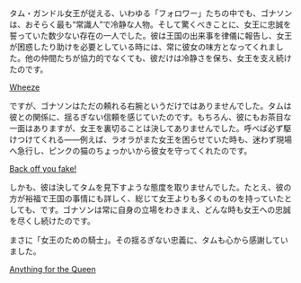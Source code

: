 <!-- title: 安らかな旅を -->
<!-- relationship: Protector -->

タム・ガンドル女王が従える、いわゆる「フォロワー」たちの中でも、ゴナソンは、おそらく最も“常識人”で冷静な人物。そして驚くべきことに、女王に忠誠を誓っていた数少ない存在の一人でした。彼は王国の出来事を律儀に報告し、女王が困惑したり助けを必要としている時には、常に彼女の味方となってくれました。他の仲間たちが協力的でなくても、彼だけは冷静さを保ち、女王を支え続けたのです。

[Wheeze](#embed:https://www.youtube.com/live/JcRcTRedS_8?feature=shared&t=6523)

ですが、ゴナソンはただの頼れる右腕というだけではありませんでした。タムは彼との関係に、揺るぎない信頼を感じていたのです。もちろん、彼にもお茶目な一面はありますが、女王を裏切ることは決してありませんでした。呼べば必ず駆けつけてくれる――例えば、ラオラがまた女王を困らせていた時も、迷わず現場へ急行し、ピンクの猫のちょっかいから彼女を守ってくれたのです。

[Back off you fake!](#embed:https://www.youtube.com/live/JcRcTRedS_8?feature=shared&t=6151)

しかも、彼は決してタムを見下すような態度を取りませんでした。たとえ、彼の方が裕福で王国の事情にも詳しく、総じて女王よりも多くのものを持っていたとしても、です。ゴナソンは常に自身の立場をわきまえ、どんな時も女王への忠誠を尽くし続けたのです。

まさに「女王のための騎士」。その揺るぎない忠義に、タムも心から感謝していました。

[Anything for the Queen](#embed:https://www.youtube.com/live/JcRcTRedS_8?feature=shared&t=7876)